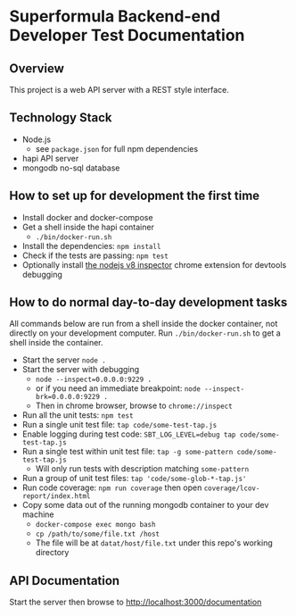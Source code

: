 # Superformula Backend-end Developer Test Documentation

## Overview

This project is a web API server with a REST style interface.

## Technology Stack

- Node.js
  - see `package.json` for full npm dependencies
- hapi API server
- mongodb no-sql database

## How to set up for development the first time

- Install docker and docker-compose
- Get a shell inside the hapi container
  - `./bin/docker-run.sh`
- Install the dependencies: `npm install`
- Check if the tests are passing: `npm test`
- Optionally install [the nodejs v8 inspector](https://chrome.google.com/webstore/detail/nodejs-v8-inspector/lfnddfpljnhbneopljflpombpnkfhggl?hl=en-US) chrome extension for devtools debugging

## How to do normal day-to-day development tasks

All commands below are run from a shell inside the docker container, not directly on your development computer. Run `./bin/docker-run.sh` to get a shell inside the container.

- Start the server `node .`
- Start the server with debugging
  - `node --inspect=0.0.0.0:9229 .`
  - or if you need an immediate breakpoint: `node --inspect-brk=0.0.0.0:9229 .`
  - Then in chrome browser, browse to `chrome://inspect`
- Run all the unit tests: `npm test`
- Run a single unit test file: `tap code/some-test-tap.js`
- Enable logging during test code: `SBT_LOG_LEVEL=debug tap code/some-test-tap.js`
- Run a single test within unit test file: `tap -g some-pattern code/some-test-tap.js`
  - Will only run tests with description matching `some-pattern`
- Run a group of unit test files: `tap 'code/some-glob-*-tap.js'`
- Run code coverage: `npm run coverage` then open `coverage/lcov-report/index.html`
- Copy some data out of the running mongodb container to your dev machine
  - `docker-compose exec mongo bash`
  - `cp /path/to/some/file.txt /host`
  - The file will be at `datat/host/file.txt` under this repo's working directory

## API Documentation

Start the server then browse to [http://localhost:3000/documentation]()
